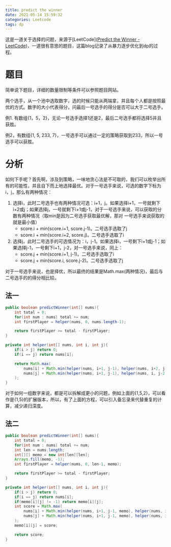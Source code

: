 ```yaml
---
title: predict the winner
date: 2021-05-14 15:59:32
categories: Leetcode
tags: dp
---
```


这是一道关于选择的问题，来源于[LeetCode]([Predict the Winner - LeetCode](https://leetcode.com/problems/predict-the-winner/))，一道很有意思的题目，这篇blog记录了从暴力逐步优化到dp的过程。

<!-- more -->

# 题目

简单说下题目，详细的数量限制等条件可以参照题目网站。

两个选手，从一个池中选取数字，选的时候只能从两端拿，并且每个人都是按照最优的方式。数字的大小代表得分，问最后一号选手的得分是否可以大于二号选手。

例1. 有数组{1，5，2}，无论一号选手选择1还是2，最后二号选手都将选择5并且获胜。

例2，有数组{1, 5, 233, 7}，一号选手可以通过一定的策略获取到233，所以一号选手可以获胜。

# 分析

如何下手呢？首先啊，涉及到策略，一味地贪心法是不可取的，我们可以枚举出所有的可能性，并且自下而上地选择最优。对于一号选手来说，可选的数字下标为i，j，那么有两种情况：

1. 选择i，此时二号选手也有两种情况可选：i+1，j。如果选择i+1，一号就剩下i+2或j；如果选择j，一号就剩下i+1或j-1，对于一号选手来说，可以获取的分数有两种情况（取min是因为二号选手获取最优解，那对 一号选手来说获取的就是最小值）
   - score.i + min(score.i+1, score.j-1)。二号选手选取了j
   - score.i + min(score.i+2, score.j)。二号选手选取了i
2. 选择j，此时二号选手的可选情况为：i，j-1。如果选择i，一号剩下i+1或j-1；如果选择j-1，一号剩下i+1，j-2，对一号选手来说，同上：
   - score.j + min(score.i+1, j-1)。二号选手选取了i
   - score.j + min(score.i, score.j-2)。二号选手选取了j

对于一号选手来说，也是择优，所以最终的结果是Math.max(两种情况)，最后与二号选手的的得分相比较。

## 法一

```java
public boolean predictWinner(int[] nums){
    int total = 0;
    for(int num : nums) total += num;
    int firstPlayer = helper(nums, 0, nums.length-1);

    return firstPlayer >= total - firstPlayer;
}

private int helper(int[] nums, int i, int j){
    if(i > j) return 0;
    if(i == j) return nums[i];

    return Math.max(
        nums[i] + Math.min(helper(nums, i+1, j-1), helper(nums, i+2, j)),
        nums[j] + Math.min(helper(nums, i+1, j-1), helper(nums, i, j-2))
    );
}
```

对于如何一组数字来说，都是可以拆解成更小的问题，例如上面的{1,5,2}，可以看作是{1,5}的扩展版本，所以，有了上面的方程，可以引入备忘录来代替重复的计算，减少递归深度。

## 法二

```java
public boolean predictWinner(int[] nums){
    int total = 0;
    for(int num : nums) total += num;
    int len = nums.length;
    int[][] memo = new int[len][len];
    Arrays.fill(memo, -1);
    int firstPlayer = helper(nums, 0, len-1, memo);

    return firstPlayer >= total - firstPlayer;
}

private int helper(int[] nums, int i, int j){
    if(i > j) return 0;
    if(i == j) return nums[i];
    if(memo[i][j] != -1) return memo[i][j];
    int score = Math.max(
        nums[i] + Math.min(helper(nums, i+1, j-1, memo), helper(nums, i+2, j, memo)),
        nums[j] + Math.min(helper(nums, i+1, j-1, memo), helper(nums, i, j-2, memo))
    );
    memo[i][j] = score;

    return score;
}
```
